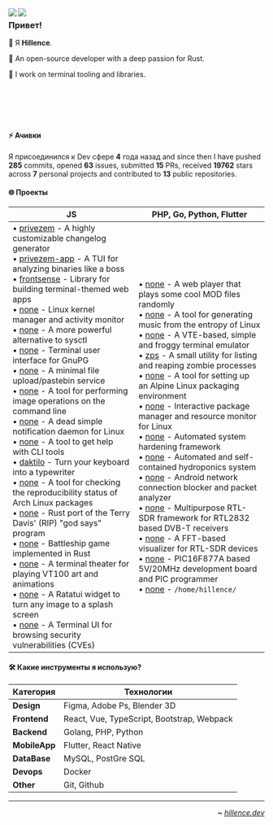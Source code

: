 <img align="left" src="https://raw.githubusercontent.com/orhun/orhun/refs/heads/master/assets/ratatui-spin-dark.gif#gh-dark-mode-only">
<img align="left" src="https://raw.githubusercontent.com/orhun/orhun/refs/heads/master/assets/ratatui-spin-light.gif#gh-light-mode-only">

### Привет!

👾 Я **Hillence**.

🦀 An open-source developer with a deep passion for Rust.

🐁 I work on terminal tooling and libraries.


<br>
<br>
<br>
<br>

#### ⚡ Ачивки

Я присоединился к Dev сфере **4** года назад and since then I have pushed **285** commits, opened **63** issues, submitted **15** PRs, received **19762** stars across **7** personal projects and contributed to **13** public repositories.

#### 🌐 Проекты

| **JS**                                                                                                                                                                                                                                                                                                                                                                                                                                                                                                                                                                                                                                                                                                                                                                                                                                                                                                                                                                                                                                                                                                                                                                                                                                                                                                                                                                                                                                                                                                                                                                                                                                                                       | **PHP**, **Go**, **Python**, **Flutter**                                                                                                                                                                                                                                                                                                                                                                                                                                                                                                                                                                                                                                                                                                                                                                                                                                                                                                                                                                                                                                                                                                                                                                                                                                                                                                        |
| ------------------------------------------------------------------------------------------------------------------------------------------------------------------------------------------------------------------------------------------------------------------------------------------------------------------------------------------------------------------------------------------------------------------------------------------------------------------------------------------------------------------------------------------------------------------------------------------------------------------------------------------------------------------------------------------------------------------------------------------------------------------------------------------------------------------------------------------------------------------------------------------------------------------------------------------------------------------------------------------------------------------------------------------------------------------------------------------------------------------------------------------------------------------------------------------------------------------------------------------------------------------------------------------------------------------------------------------------------------------------------------------------------------------------------------------------------------------------------------------------------------------------------------------------------------------------------------------------------------------------------------------------------------------------------ | --------------------------------------------------------------------------------------------------------------------------------------------------------------------------------------------------------------------------------------------------------------------------------------------------------------------------------------------------------------------------------------------------------------------------------------------------------------------------------------------------------------------------------------------------------------------------------------------------------------------------------------------------------------------------------------------------------------------------------------------------------------------------------------------------------------------------------------------------------------------------------------------------------------------------------------------------------------------------------------------------------------------------------------------------------------------------------------------------------------------------------------------------------------------------------------------------------------------------------------------------------------------------------------------------------------------------------------------------------------------------------- |
| • [privezem](https://github.com/hillence/privezem) - A highly customizable changelog generator<br>• [privezem-app](https://github.com/hillence/privezem-app) - A TUI for analyzing binaries like a boss<br>• [frontsense](https://github.com/hillence/frontsense) - Library for building terminal-themed web apps<br>• [none](https://github.com/hillence/kmon) - Linux kernel manager and activity monitor<br>• [none](https://github.com/hillence/systeroid) - A more powerful alternative to sysctl<br>• [none](https://github.com/hillence/gpg-tui) - Terminal user interface for GnuPG<br>• [none](https://github.com/hillence/rustypaste) - A minimal file upload/pastebin service<br>• [none](https://github.com/hillence/menyoki) - A tool for performing image operations on the command line<br>• [none](https://github.com/hillence/runst) - A dead simple notification daemon for Linux<br>• [none](https://github.com/hillence/halp) - A tool to get help with CLI tools<br>• [daktilo](https://github.com/hillence/daktilo) - Turn your keyboard into a typewriter<br>• [none](https://github.com/archlinux/arch-repro-status) - A tool for checking the reproducibility status of Arch Linux packages<br>• [none](https://github.com/hillence/godsays) - Rust port of the Terry Davis' (RIP) "god says" program<br>• [none](https://github.com/hillence/battleship-rs) - Battleship game implemented in Rust<br>• [none](https://github.com/hillence/theattyr) - A terminal theater for playing VT100 art and animations<br>• [none](https://github.com/hillence/ratatui-splash-screen) - A Ratatui widget to turn any image to a splash screen<br>• [none](https://github.com/hillence/flawz) - A Terminal UI for browsing security vulnerabilities (CVEs) | • [none](https://github.com/hillence/CoolModFiles) - A web player that plays some cool MOD files randomly<br>• [none](https://github.com/hillence/linuxwave) - A tool for generating music from the entropy of Linux<br>• [none](https://github.com/hillence/kermit) - A VTE-based, simple and froggy terminal emulator<br>• [zps](https://github.com/hillence/zps) - A small utility for listing and reaping zombie processes<br>• [none](https://github.com/hillence/alpkg) - A tool for setting up an Alpine Linux packaging environment<br>• [none](https://github.com/hillence/pkgtop) - Interactive package manager and resource monitor for Linux<br>• [none](https://github.com/grapheneX/grapheneX) - Automated system hardening framework<br>• [none](https://github.com/hillence/HydropotX) - Automated and self-contained hydroponics system<br>• [none](https://github.com/hillence/k3pler) - Android network connection blocker and packet analyzer<br>• [none](https://github.com/RTLion-Framework) - Multipurpose RTL-SDR framework for RTL2832 based DVB-T receivers<br>• [none](https://github.com/hillence/rtl_map) - A FFT-based visualizer for RTL-SDR devices<br>• [none](https://github.com/hillence/Picasso) - PIC16F877A based 5V/20MHz development board and PIC programmer<br>• [none](https://github.com/hillence/dotfiles) - `/home/hillence/` |


#### 🛠️ Какие инструменты я использую?

| **Категория**     | **Технологии**                                                                                                                                                                                            |
| ----------------- | --------------------------------------------------------------------------------------------------------------------------------------------------------------------------------------------------------- |
| **Design**        | Figma, Adobe Ps, Blender 3D                                                                                                                                                                               |
| **Frontend**      | React, Vue, TypeScript, Bootstrap, Webpack                                                                                                                                                                |
| **Backend**       | Golang, PHP, Python                                                                                                                                                                                       |
| **MobileApp**     | Flutter, React Native                                                                                                                                                                                     |
| **DataBase**      | MySQL, PostGre SQL                                                                                                                                                                                        |
| **Devops**        | Docker                                                                                                                                                                                                    |
| **Other**         | Git, Github                                                                                                                                                                                               |

---

<div align="right">

**~** [_hillence.dev_](https://hillence.dev/)

</div>
